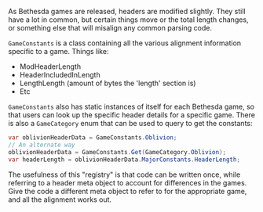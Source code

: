 <!-- START doctoc generated TOC please keep comment here to allow auto update -->
<!-- DON'T EDIT THIS SECTION, INSTEAD RE-RUN doctoc TO UPDATE -->



<!-- END doctoc generated TOC please keep comment here to allow auto update -->

As Bethesda games are released, headers are modified slightly.  They still have a lot in common, but certain things move or the total length changes, or something else that will misalign any common parsing code.

`GameConstants` is a class containing all the various alignment information specific to a game.  Things like:
- ModHeaderLength
- HeaderIncludedInLength
- LengthLength (amount of bytes the 'length' section is)
- Etc

`GameConstants` also has static instances of itself for each Bethesda game, so that users can look up the specific header details for a specific game.  There is also a `GameCategory` enum that can be used to query to get the constants:
```cs
var oblivionHeaderData = GameConstants.Oblivion;
// An alternate way
oblivionHeaderData = GameConstants.Get(GameCategory.Oblivion);
var headerLength = oblivionHeaderData.MajorConstants.HeaderLength;
```

The usefulness of this "registry" is that code can be written once, while referring to a header meta object to account for differences in the games.  Give the code a different meta object to refer to for the appropriate game, and all the alignment works out.